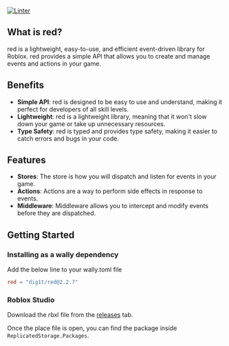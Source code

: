 [![Linter](https://github.com/dig1t/red/actions/workflows/linter.yml/badge.svg?branch=main)](https://github.com/dig1t/red/actions/workflows/linter.yml)

## What is red?
red is a lightweight, easy-to-use, and efficient event-driven library for Roblox.
red provides a simple API that allows you to create and manage events and actions in your game.

## Benefits
- **Simple API**: red is designed to be easy to use and understand, making it perfect for developers of all skill levels.
- **Lightweight**: red is a lightweight library, meaning that it won't slow down your game or take up unnecessary resources.
- **Type Safety**: red is typed and provides type safety, making it easier to catch errors and bugs in your code.

## Features
- **Stores**: The store is how you will dispatch and listen for events in your game.
- **Actions**: Actions are a way to perform side effects in response to events.
- **Middleware**: Middleware allows you to intercept and modify events before they are dispatched.

## Getting Started
### Installing as a wally dependency
Add the below line to your wally.toml file
```toml
red = "dig1t/red@2.2.7"
```
### Roblox Studio
Download the rbxl file from the [releases](https://github.com/dig1t/red/releases) tab.

Once the place file is open, you can find the package inside `ReplicatedStorage.Packages`.
